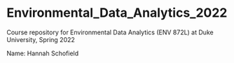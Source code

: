 # Environmental_Data_Analytics_2022

Course repository for Environmental Data Analytics (ENV 872L) at Duke University, Spring 2022

Name: Hannah Schofield